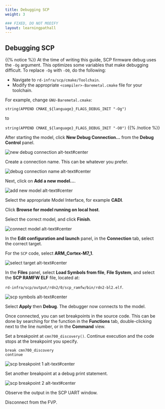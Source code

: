```yaml
---
title: Debugging SCP
weight: 3

### FIXED, DO NOT MODIFY
layout: learningpathall
---
```


## Debugging SCP
{{% notice %}}
At the time of writing this guide, SCP firmware debug uses the `-Og` argument. This optimizes some variables that make debugging difficult. To replace `-Og` with `-O0`, do the following:

* Navigate to `rd-infra/scp/cmake/Toolchain`.
* Modify the appropriate `<compiler>-Baremetal.cmake` file for your toolchain.

For example, change `GNU-Baremetal.cmake`:

`string(APPEND CMAKE_${language}_FLAGS_DEBUG_INIT "-Og")`

to

`string(APPEND CMAKE_${language}_FLAGS_DEBUG_INIT "-O0")`
{{% /notice %}}

After starting the model, click **New Debug Connection...** from the **Debug Control** panel.

![new debug connection alt-text#center](images/new_debug_connection.png "Figure 1. New debug connection")

Create a connection name. This can be whatever you prefer.

![debug connection name alt-text#center](images/debug_connection_name.png "Figure 2. Debug connection name")

Next, click on **Add a new model...**.

![add new model alt-text#center](images/add_new_model.png "Figure 3. Add new model")

Select the appropriate Model Interface, for example **CADI**.

Click **Browse for model running on local host**.

Select the correct model, and click **Finish**.

![connect model alt-text#center](images/connect_model.png "Figure 4. Connect model")

In the **Edit configuration and launch** panel, in the **Connection** tab, select the correct target.

For the `SCP` code, select **ARM_Cortex-M7_1**.

![select target alt-text#center](images/select_cortexm7.png "Figure 5. Select target")

In the **Files** panel, select **Load Symbols from file**, **File System**, and select the **SCP RAMFW ELF** file, located at:

``rd-infra/scp/output/rdn2/0/scp_ramfw/bin/rdn2-bl2.elf``.

![scp symbols alt-text#center](images/scp_symbols.png "Figure 6. Load SCP symbols")

Select **Apply** then **Debug**. The debugger now connects to the model.

Once connected, you can set breakpoints in the source code. This can be done by searching for the function in the **Functions** tab, double-clicking next to the line number, or in the **Command** view.

Set a breakpoint at ``cmn700_discovery()``. Continue execution and the code stops at the breakpoint you specify.
```command
break cmn700_discovery
continue
```

![scp breakpoint 1 alt-text#center](images/scp_breakpoint1.png "Figure 7. cmn700_discovery() breakpoint")

Set another breakpoint at a debug print statement.

![scp breakpoint 2 alt-text#center](images/scp_breakpoint2.png "Figure 8. SCP breakpoint 2")

Observe the output in the SCP UART window.

Disconnect from the FVP.

